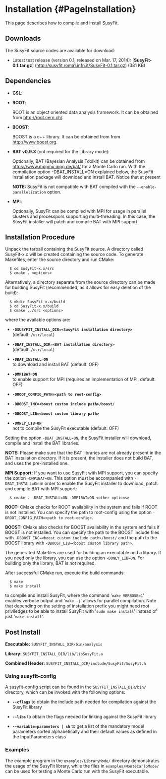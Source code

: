 Installation   {#PageInstallation}
=============================================

This page describes how to compile and install SusyFit.

Downloads 
------------

The SusyFit source codes are available for download: 

* Latest test release (version 0.1, released on Mar. 17, 2014): 
[<b>SusyFit-0.1.tar.gz</b>] (http://susyfit.roma1.infn.it/SusyFit-0.1.tar.gz) (381 KB)



Dependencies
------------

* **GSL**:





* **ROOT**:

    ROOT is an object oriented data analysis framework. It can be obtained
    from http://root.cern.ch/.

* **BOOST**:

    BOOST is a c++ library. It can be obtained from from http://www.boost.org.

* **BAT v0.9.3** (not required for the Library mode):

    Optionally, BAT (Bayesian Analysis Toolkit) can be obtained from
    https://www.mppmu.mpg.de/bat/ for a Monte Carlo run. 
    With the compilation option -DBAT_INSTALL=ON explained below, the SusyFit
    installation package will download and install BAT. Notice that at present 

    __NOTE:__ SusyFit is not compatible with BAT compiled with the `--enable-parallelization`
    option.

* **MPI**:

    Optionally, SusyFit can be compiled with MPI for usage in parallel 
    clusters and processpors supporting multi-threading. In this case, the SusyFit installer will patch and compile
    BAT with MPI support.

Installation Procedure
----------------------
Unpack the tarball containing the SusyFit source. A directory called 
SusyFit-x.x will be created containing the source code. To generate 
Makefiles, enter the source directory and run CMake:

~~~~~~~~~~~~~~~
  $ cd SusyFit-x.x/src  
  $ cmake . <options>
~~~~~~~~~~~~~~~

Alternatively, a directory separate from the
source directory can be made for building SusyFit (recommended, as it allows for easy deletion of the build):

~~~~~~~~~~~~~~~
  $ mkdir SusyFit-x.x/build  
  $ cd SusyFit-x.x/build  
  $ cmake ../src <options>
~~~~~~~~~~~~~~~

where the available options are:

* <b>`-DSUSYFIT_INSTALL_DIR=<SusyFit installation directory>`</b>  
  (default: `/usr/local`)

* <b>`-DBAT_INSTALL_DIR=<BAT installation directory>`</b>  
  (default: `/usr/local`)

* <b>`-DBAT_INSTALL=ON`</b>  
  to download and install BAT (default: OFF)

* <b>`-DMPIBAT=ON`</b>  
  to enable support for MPI
  (requires an implementation of MPI, default: OFF)

* <b>`-DROOT_CONFIG_PATH=<path to root-config>`</b>  

* <b>`-DBOOST_INC=<boost custom include path>/boost/`</b>  

* <b>`-DBOOST_LIB=<boost custom library path>`</b>  

* <b>`-DONLY_LIB=ON`</b>  
  not to compile the SusyFit executable (default: OFF)

Setting the option `-DBAT_INSTALL=ON`, the SusyFit installer will download, 
compile and install the BAT libraries.

__NOTE:__ Please make sure that the BAT libraries are
 not already present in the BAT installation directory. If it is present,
the installer does not build BAT, and uses the pre-installed one. 

__MPI Support:__ If you want to use SusyFit with MPI support, you can specify the option
`-DMPIBAT=ON`. This option must be accompanied with `-DBAT_INSTALL=ON` in order 
to enable the SusyFit installer to download, patch and compile BAT with MPI 
support:

~~~~~~~~~~~~~~~
  $ cmake . -DBAT_INSTALL=ON -DMPIBAT=ON <other options>
~~~~~~~~~~~~~~~

__ROOT:__ CMake checks for ROOT availability in the system and fails if ROOT is
not installed. You can specify the path to root-config using the option 
`-DROOT_CONFIG_PATH=<path to root-config>`. 

__BOOST:__ CMake also checks for BOOST availability in the system and fails if BOOST
is not installed. You can specify the path to the BOOST include files with 
`-DBOOST_INC=<boost custom include path>/boost/` and the path to the BOOST 
library with `-DBOOST_LIB=<boost custom library path>`.

The generated Makefiles are used for building an executable and a library. 
If you need only the library, you can use the option `-DONLY_LIB=ON`. For 
building only the library, BAT is not required. 

After successful CMake run, execute the build commands:

~~~~~~~~~~~~~~~
  $ make  
  $ make install
~~~~~~~~~~~~~~~

to compile and install SusyFit, where the command '`make VERBOSE=1`' enables
verbose output and '`make -j`' allows for parallel compilation. Note that depending on the setting of installation prefix
you might need root priviledges to be able to install SusyFit with
'`sudo make install`' instead of just '`make install`'.

Post Install
------------


__Executable:__ `SUSYFIT_INSTALL_DIR/bin/analysis`

__Library:__ `SUSYFIT_INSTALL_DIR/lib/libSusyFit.a`

__Combined Header:__ `SUSYFIT_INSTALL_DIR/include/SusyFit/SusyFit.h`

### Using susyfit-config

A susyfit-config script can be found in the
`SUSYFIT_INSTALL_DIR/bin/` directory, which can be invoked with the 
following options:

* <b>`--cflags`</b>
  to obtain the include path needed for compilation against the SusyFit library

* <b>`--libs`</b>
  to obtain the flags needed for linking against the SusyFit library
  
* <b>`--variable=parameters | sh`</b>
  to get a list of the mandatory model parameters sorted alphabetically and their default values
  as defined in the InputParameters class

### Examples

The example program in the `examples/LibraryMode/` directory demonstrates 
the usage of the SusyFit library, while the files in `examples/MonteCarloMode/` 
can be used for testing a Monte Carlo run with the SusyFit executable.


